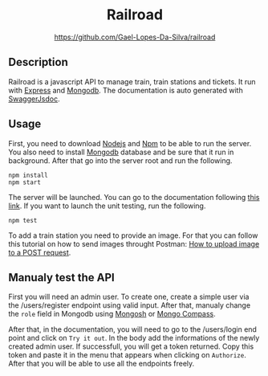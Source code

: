 <div align="center">
	<h1>Railroad</h1>
    <a href="https://github.com/Gael-Lopes-Da-Silva/tiny.brainfuck">https://github.com/Gael-Lopes-Da-Silva/railroad</a>
</div>


Description
------------------------------------------------------------------

Railroad is a javascript API to manage train, train stations and tickets. It run with [Express](https://www.npmjs.com/package/express) and [Mongodb](https://en.wikipedia.org/wiki/MongoDB). The documentation is auto generated with [SwaggerJsdoc](https://www.npmjs.com/package/swagger-jsdoc).


Usage
------------------------------------------------------------------

First, you need to download [Nodejs](https://nodejs.org/en) and [Npm](https://www.npmjs.com/) to be able to run the server. You also need to install [Mongodb](https://en.wikipedia.org/wiki/MongoDB) database and be sure that it run in background. After that go into the server root and run the following.

~~~
npm install
npm start
~~~

The server will be launched. You can go to the documentation following [this link](http://localhost:3000/docs).
If you want to launch the unit testing, run the following.

~~~
npm test
~~~

To add a train station you need to provide an image. For that you can follow this tutorial on how to send images throught Postman: [How to upload image to a POST request](https://community.postman.com/t/how-to-upload-images-to-a-post-request/15256/2).


Manualy test the API
------------------------------------------------------------------

First you will need an admin user. To create one, create a simple user via the /users/register endpoint using valid input. After that, manualy change the `role` field in Mongodb using [Mongosh](https://www.mongodb.com/docs/mongodb-shell/) or [Mongo Compass](https://www.mongodb.com/products/tools/compass).

After that, in the documentation, you will need to go to the /users/login end point and click on `Try it out`. In the body add the informations of the newly created admin user. If successfull, you will get a token returned. Copy this token and paste it in the menu that appears when clicking on `Authorize`. After that you will be able to use all the endpoints freely.
